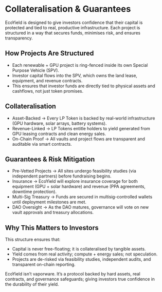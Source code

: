 # Collateralisation & Guarantees

EcoYield is designed to give investors confidence that their capital is
protected and tied to real, productive infrastructure. Each project is
structured in a way that secures funds, minimises risk, and ensures
transparency.

## How Projects Are Structured

- Each renewable + GPU project is ring-fenced inside its own Special
Purpose Vehicle (SPV).
- Investor capital flows into the SPV, which owns the land lease,
equipment, and revenue contracts.
- This ensures that investor funds are directly tied to physical assets
and cashflows, not just token promises.

## Collateralisation

- Asset-Backed → Every LP Token is backed by real-world infrastructure
(GPU hardware, solar arrays, battery systems).
- Revenue-Linked → LP Tokens entitle holders to yield generated from GPU
leasing contracts and clean energy sales.
- On-Chain Proof → All vaults and project flows are transparent and
auditable via smart contracts.

## Guarantees & Risk Mitigation

- Pre-Vetted Projects → All sites undergo feasibility studies (via
independent partners) before fundraising begins.
- Insurance → EcoYield will explore insurance coverage for both
equipment (GPU + solar hardware) and revenue (PPA agreements, downtime
protection).
- Multi-Sig Treasury → Funds are secured in multisig-controlled wallets
until deployment milestones are met.
- DAO Oversight → As the DAO matures, governance will vote on new vault
approvals and treasury allocations.

## Why This Matters to Investors

This structure ensures that:
- Capital is never free-floating; it is collateralised by tangible
assets.
- Yield comes from real activity; compute + energy sales; not
speculation.
- Projects are de-risked via feasibility studies, independent audits,
and transparent on-chain reporting.

EcoYield isn’t vaporware. It’s a protocol backed by hard assets, real
contracts, and governance safeguards; giving investors true confidence
in the durability of their yield.
